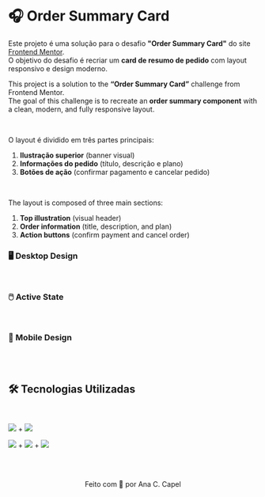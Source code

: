 # 🎧 Order Summary Card

Este projeto é uma solução para o desafio **"Order Summary Card"** do site [Frontend Mentor](https://www.frontendmentor.io/).  
O objetivo do desafio é recriar um **card de resumo de pedido** com layout responsivo e design moderno.

This project is a solution to the **“Order Summary Card”** challenge from Frontend Mentor.  
The goal of this challenge is to recreate an **order summary component** with a clean, modern, and fully responsive layout.

<br>

O layout é dividido em três partes principais:
1. **Ilustração superior** (banner visual)  
2. **Informações do pedido** (título, descrição e plano)  
3. **Botões de ação** (confirmar pagamento e cancelar pedido)

<br>

The layout is composed of three main sections:
1. **Top illustration** (visual header)  
2. **Order information** (title, description, and plan)  
3. **Action buttons** (confirm payment and cancel order)

### 🖥️ Desktop Design



<br>

### 🖱️ Active State



<br>

### 📱 Mobile Design  


<br>
<br>

## 🛠️ Tecnologias Utilizadas 

<br>

<img src="https://img.shields.io/badge/Git-FF0060?style=for-the-badge&logo=Git&logoColor=white" /> + <img src="https://img.shields.io/badge/GitHub-B4FF?style=for-the-badge&logo=GitHub&logoColor=white" /> 

<img src="https://img.shields.io/badge/HTML5-E44D26?style=for-the-badge&logo=html5&logoColor=white" /> + <img src="https://img.shields.io/badge/CSS3-264DE4?style=for-the-badge&logo=CSS&logoColor=white" /> + <img src="https://img.shields.io/badge/Flexbox-AA77FF?style=for-the-badge&logo=flexbox&logoColor=white"/>

<br>
<br>

<p align="center">Feito com 💜 por  Ana C. Capel</p>